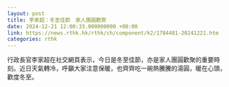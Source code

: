 ```yaml
---
layout: post
title: 李家超：冬至佳節　家人團圓歡聚
date: 2024-12-21 12:00:33.000000000 +08:00
link: https://news.rthk.hk/rthk/ch/component/k2/1784481-20241221.htm
categories: rthk
---
```


行政長官李家超在社交網頁表示，今日是冬至佳節，亦是家人團圓歡聚的重要時刻。近日天氣轉冷，呼籲大家注意保暖，也齊齊吃一碗熱騰騰的湯圓，暖在心頭，歡度冬至。
